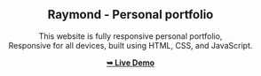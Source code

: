 <div align="center">

  <br />
  <br />

  <h2 align="center">Raymond - Personal portfolio</h2>

  This website is fully responsive personal portfolio, <br />Responsive for all devices, built using HTML, CSS, and JavaScript.

  <a href="https://raymondy375.github.io/"><strong>➥ Live Demo</strong></a>

</div>

<br />